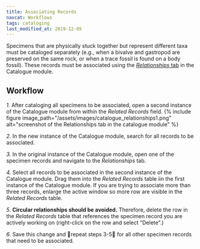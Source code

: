 ```yaml
---
title: Associating Records
navcat: Workflows
tags: cataloging
last_modified_at: 2019-12-05
---
```


Specimens that are physically stuck together but represent different taxa must be cataloged separately (e.g., when a bivalve and gastropod are preserved on the same rock, or when a trace fossil is found on a body fossil). These records must be associated using the [*Relationships* tab](https://lacmip.github.io/emu/documentation/catalogue/) in the Catalogue module.

## Workflow

*1.* After cataloging all specimens to be associated, open a second instance of the Catalogue module from within the _Related Records_ field. 
{% include figure image_path="/assets/images/catalogue_relationships1.png" alt="screenshot of the Relationships tab in the catalogue module" %}

*2.* In the new instance of the Catalogue module, search for all records to be associated.

*3.* In the original instance of the Catalogue module, open one of the specimen records and navigate to the *Relationships* tab.

*4.* Select all records to be associated in the second instance of the Catalogue module. Drag them into the *Related Records* table iin the first instance of the Catalogue module. If you are trying to associate more than three records, enlarge the active window so more row are visible in the _Related Records_ table.

*5.* **Circular relationships should be avoided.** Therefore, delete the row in the _Related Records_ table that references the specimen record you are actively working on (right-click on the row and select "Delete".)

*6.* Save this change and :repeat:repeat steps 3-5:repeat: for all other specimen records that need to be associated.
